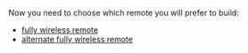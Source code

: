 Now you need to choose which remote you will prefer to build:

* [fully wireless remote](build_remote.md)
* [alternate fully wireless remote](alt/build_remote.md)